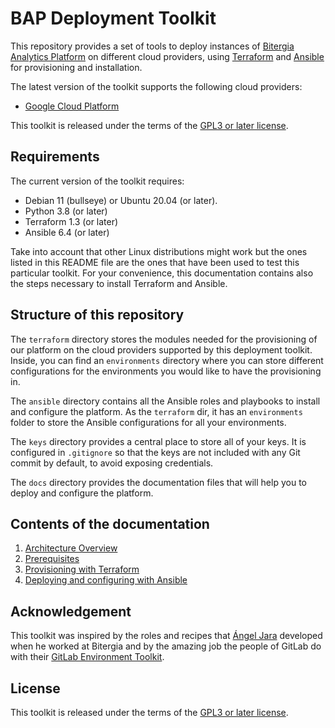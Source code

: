 # BAP Deployment Toolkit

This repository provides a set of tools to deploy instances of
[Bitergia Analytics Platform](https://github.com/bitergia-analytics/)
on different cloud providers, using [Terraform](https://www.terraform.io/)
and [Ansible](https://www.ansible.com/) for provisioning and installation.

The latest version of the toolkit supports the following cloud providers:

- [Google Cloud Platform](https://cloud.google.com/gcp)

This toolkit is released under the terms of the [GPL3 or later license](LICENSE).

## Requirements

The current version of the toolkit requires:

- Debian 11 (bullseye) or Ubuntu 20.04 (or later).
- Python 3.8 (or later)
- Terraform 1.3 (or later)
- Ansible 6.4 (or later)

Take into account that other Linux distributions might work but the ones listed
in this README file are the ones that have been used to test this particular toolkit.
For your convenience, this documentation contains also the steps necessary
to install Terraform and Ansible.

## Structure of this repository

The `terraform` directory stores the modules needed for the provisioning of our platform
on the cloud providers supported by this deployment toolkit. Inside, you can find an
`environments` directory where you can store different configurations
for the environments you would like to have the provisioning in.

The `ansible` directory contains all the Ansible roles and playbooks to install
and configure the platform. As the `terraform` dir, it has an `environments`
folder to store the Ansible configurations for all your environments.

The `keys` directory provides a central place to store all of your keys. It is
configured in `.gitignore` so that the keys are not included with any Git commit by default,
to avoid exposing credentials.

The `docs` directory provides the documentation files that will help you to
deploy and configure the platform.

## Contents of the documentation

1. [Architecture Overview](docs/architecture_overview.md)
1. [Prerequisites](docs/prerequisites.md)
1. [Provisioning with Terraform](docs/provision.md)
1. [Deploying and configuring with Ansible](docs/deployment_and_config.md)

## Acknowledgement

This toolkit was inspired by the roles and recipes that
[Ángel Jara](https://github.com/ajaragz) developed when he worked at Bitergia
and by the amazing job the people of GitLab do with their
[GitLab Environment Toolkit](https://gitlab.com/gitlab-org/gitlab-environment-toolkit).

## License

This toolkit is released under the terms of the [GPL3 or later license](LICENSE).

